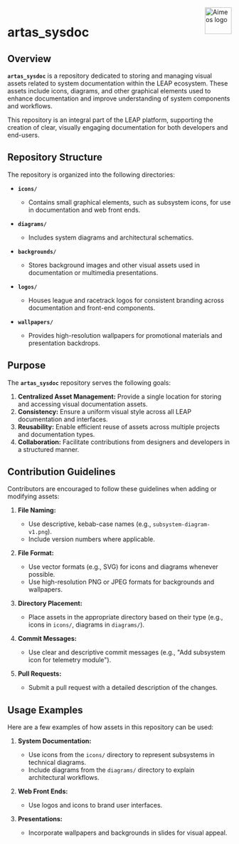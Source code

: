 <a href="https://aimeos.org/">
    <img src="https://bfr-leap.github.io/artas_sysdoc/icons/artas_sysdoc.webp" alt="Aimeos logo" title="Aimeos" align="right" height="60" />
</a>

# artas_sysdoc

## Overview

**`artas_sysdoc`** is a repository dedicated to storing and managing visual assets related to system documentation within the LEAP ecosystem. These assets include icons, diagrams, and other graphical elements used to enhance documentation and improve understanding of system components and workflows.

This repository is an integral part of the LEAP platform, supporting the creation of clear, visually engaging documentation for both developers and end-users.

## Repository Structure

The repository is organized into the following directories:

- **`icons/`**
  - Contains small graphical elements, such as subsystem icons, for use in documentation and web front ends.

- **`diagrams/`**
  - Includes system diagrams and architectural schematics.

- **`backgrounds/`**
  - Stores background images and other visual assets used in documentation or multimedia presentations.

- **`logos/`**
  - Houses league and racetrack logos for consistent branding across documentation and front-end components.

- **`wallpapers/`**
  - Provides high-resolution wallpapers for promotional materials and presentation backdrops.

## Purpose

The **`artas_sysdoc`** repository serves the following goals:

1. **Centralized Asset Management:** Provide a single location for storing and accessing visual documentation assets.
2. **Consistency:** Ensure a uniform visual style across all LEAP documentation and interfaces.
3. **Reusability:** Enable efficient reuse of assets across multiple projects and documentation types.
4. **Collaboration:** Facilitate contributions from designers and developers in a structured manner.

## Contribution Guidelines

Contributors are encouraged to follow these guidelines when adding or modifying assets:

1. **File Naming:**
   - Use descriptive, kebab-case names (e.g., `subsystem-diagram-v1.png`).
   - Include version numbers where applicable.

2. **File Format:**
   - Use vector formats (e.g., SVG) for icons and diagrams whenever possible.
   - Use high-resolution PNG or JPEG formats for backgrounds and wallpapers.

3. **Directory Placement:**
   - Place assets in the appropriate directory based on their type (e.g., icons in `icons/`, diagrams in `diagrams/`).

4. **Commit Messages:**
   - Use clear and descriptive commit messages (e.g., "Add subsystem icon for telemetry module").

5. **Pull Requests:**
   - Submit a pull request with a detailed description of the changes.

## Usage Examples

Here are a few examples of how assets in this repository can be used:

1. **System Documentation:**
   - Use icons from the `icons/` directory to represent subsystems in technical diagrams.
   - Include diagrams from the `diagrams/` directory to explain architectural workflows.

2. **Web Front Ends:**
   - Use logos and icons to brand user interfaces.

3. **Presentations:**
   - Incorporate wallpapers and backgrounds in slides for visual appeal.
